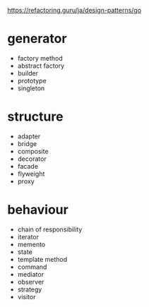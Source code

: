 https://refactoring.guru/ja/design-patterns/go
# generator
- factory method
- abstract factory
- builder
- prototype
- singleton
# structure
- adapter
- bridge
- composite
- decorator
- facade
- flyweight
- proxy
# behaviour
- chain of responsibility
- iterator
- memento
- state
- template method
- command
- mediator
- observer
- strategy
- visitor
